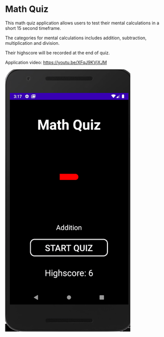 # Math Quiz

This math quiz application allows users to test their mental calculations in a short 15 second timeframe.

The categories for mental calculations includes addition, subtraction, multiplication and division.

Their highscore will be recorded at the end of quiz.

Application video: https://youtu.be/XFqJ9KVjXJM

![Quiz](https://github.com/irvintingsieze/math_quiz/blob/master/math_quiz_screen.gif)


